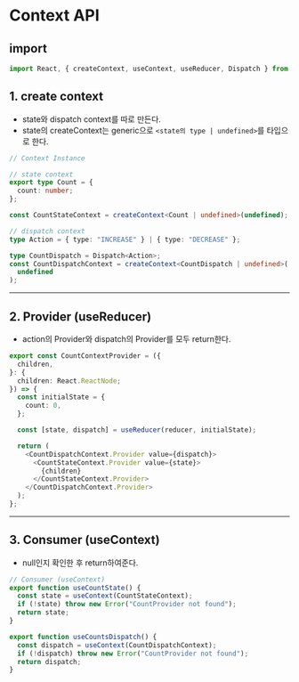 # Context API

## import

```ts
import React, { createContext, useContext, useReducer, Dispatch } from "react";
```

## 1. create context

- state와 dispatch context를 따로 만든다.
- state의 createContext는 generic으로 `<state의 type | undefined>`를 타입으로 한다.

```ts
// Context Instance

// state context
export type Count = {
  count: number;
};

const CountStateContext = createContext<Count | undefined>(undefined);

// dispatch context
type Action = { type: "INCREASE" } | { type: "DECREASE" };

type CountDispatch = Dispatch<Action>;
const CountDispatchContext = createContext<CountDispatch | undefined>(
  undefined
);
```

---

## 2. Provider (useReducer)

- action의 Provider와 dispatch의 Provider를 모두 return한다.

```ts
export const CountContextProvider = ({
  children,
}: {
  children: React.ReactNode;
}) => {
  const initialState = {
    count: 0,
  };

  const [state, dispatch] = useReducer(reducer, initialState);

  return (
    <CountDispatchContext.Provider value={dispatch}>
      <CountStateContext.Provider value={state}>
        {children}
      </CountStateContext.Provider>
    </CountDispatchContext.Provider>
  );
};
```

---

## 3. Consumer (useContext)

- null인지 확인한 후 return하여준다.

```ts
// Consumer (useContext)
export function useCountState() {
  const state = useContext(CountStateContext);
  if (!state) throw new Error("CountProvider not found");
  return state;
}

export function useCountsDispatch() {
  const dispatch = useContext(CountDispatchContext);
  if (!dispatch) throw new Error("CountProvider not found");
  return dispatch;
}
```
